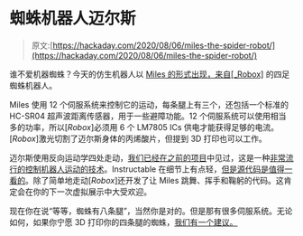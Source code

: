 # 蜘蛛机器人迈尔斯

> 原文:[https://hackaday.com/2020/08/06/miles-the-spider-robot/](https://hackaday.com/2020/08/06/miles-the-spider-robot/)

谁不爱机器蜘蛛？今天的仿生机器人以 [Miles 的形式出现，来自[_Robox]](https://www.instructables.com/id/Miles-a-Quadruped-Spider-Robot/) 的四足蜘蛛机器人。

Miles 使用 12 个伺服系统来控制它的运动，每条腿上有三个，还包括一个标准的 HC-SR04 超声波距离传感器，用于一些避障功能。12 个伺服系统可以使用相当多的功率，所以[_Robox_]必须用 6 个 LM7805 ICs 供电才能获得足够的电流。[_Robox_]激光切割了迈尔斯身体的丙烯酸片，但提到 3D 打印也可以工作。

迈尔斯使用反向运动学四处走动，[我们已经在之前的项目](https://hackaday.com/2020/07/03/robotic-biped-walks-on-inverse-kinematics/)中见过，这是一种[非常流行的控制机器人运动的技术](https://hackaday.com/2018/10/19/a-robotic-arm-for-those-who-like-their-kinematics-both-ways/)。Instructable 在细节上有点轻，[但是源代码是值得一看的](https://github.com/Robox-Robotics/Miles_the_spider_robot/blob/master/Miles_Sequence_code/Miles_Sequence_code.ino)。除了简单地走动[_Robox_]还开发了让 Miles 跳舞、挥手和鞠躬的代码。这肯定会在你的下一次虚拟展示中大受欢迎。

现在你在说“等等，蜘蛛有八条腿”，当然你是对的。但是那有很多伺服系统。无论如何，如果你宁愿 3D 打印你的四条腿的蜘蛛，[我们有一个建议。](https://hackaday.com/2017/04/22/hari-prints-an-awesome-spider-robot/)